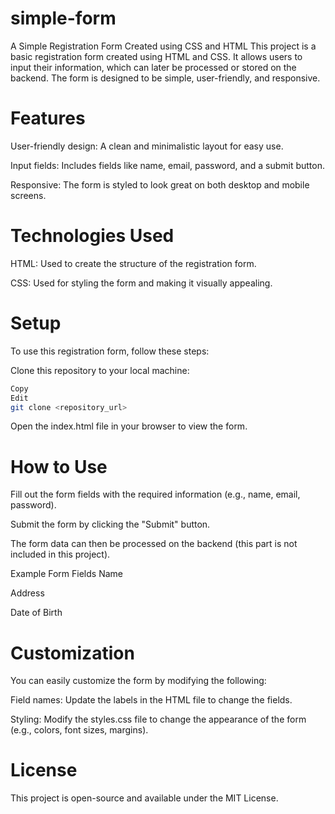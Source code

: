 # simple-form
A Simple Registration Form Created using  CSS and HTML
This project is a basic registration form created using HTML and CSS. It allows users to input their information, which can later be processed or stored on the backend. The form is designed to be simple, user-friendly, and responsive.

# Features
User-friendly design: A clean and minimalistic layout for easy use.

Input fields: Includes fields like name, email, password, and a submit button.

Responsive: The form is styled to look great on both desktop and mobile screens.

# Technologies Used
HTML: Used to create the structure of the registration form.

CSS: Used for styling the form and making it visually appealing.

# Setup
To use this registration form, follow these steps:

Clone this repository to your local machine:

``` bash
Copy
Edit
git clone <repository_url>
```
Open the index.html file in your browser to view the form.

# How to Use
Fill out the form fields with the required information (e.g., name, email, password).

Submit the form by clicking the "Submit" button.

The form data can then be processed on the backend (this part is not included in this project).

Example Form Fields
Name

Address

Date of Birth

# Customization
You can easily customize the form by modifying the following:

Field names: Update the labels in the HTML file to change the fields.

Styling: Modify the styles.css file to change the appearance of the form (e.g., colors, font sizes, margins).

# License
This project is open-source and available under the MIT License.
